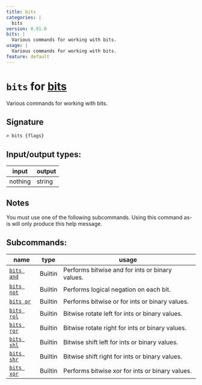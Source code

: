 ```yaml
---
title: bits
categories: |
  bits
version: 0.91.0
bits: |
  Various commands for working with bits.
usage: |
  Various commands for working with bits.
feature: default
---
```

<!-- This file is automatically generated. Please edit the command in https://github.com/nushell/nushell instead. -->

# `bits` for [bits](/commands/categories/bits.md)

<div class='command-title'>Various commands for working with bits.</div>

## Signature

```> bits {flags} ```


## Input/output types:

| input   | output |
| ------- | ------ |
| nothing | string |

## Notes
You must use one of the following subcommands. Using this command as-is will only produce this help message.

## Subcommands:

| name                                     | type    | usage                                           |
| ---------------------------------------- | ------- | ----------------------------------------------- |
| [`bits and`](/commands/docs/bits_and.md) | Builtin | Performs bitwise and for ints or binary values. |
| [`bits not`](/commands/docs/bits_not.md) | Builtin | Performs logical negation on each bit.          |
| [`bits or`](/commands/docs/bits_or.md)   | Builtin | Performs bitwise or for ints or binary values.  |
| [`bits rol`](/commands/docs/bits_rol.md) | Builtin | Bitwise rotate left for ints or binary values.  |
| [`bits ror`](/commands/docs/bits_ror.md) | Builtin | Bitwise rotate right for ints or binary values. |
| [`bits shl`](/commands/docs/bits_shl.md) | Builtin | Bitwise shift left for ints or binary values.   |
| [`bits shr`](/commands/docs/bits_shr.md) | Builtin | Bitwise shift right for ints or binary values.  |
| [`bits xor`](/commands/docs/bits_xor.md) | Builtin | Performs bitwise xor for ints or binary values. |